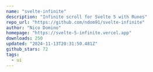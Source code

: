 ```yaml
---
name: "svelte-infinite"
description: "Infinite scroll for Svelte 5 with Runes"
repo_url: "https://github.com/ndom91/svelte-infinite"
author: "Nico Domino"
homepage: "https://svelte-5-infinite.vercel.app"
downloads: 250
updated: "2024-11-13T20:31:50.481Z"
github_stars: 72
tags: 
  - ui
---
```

